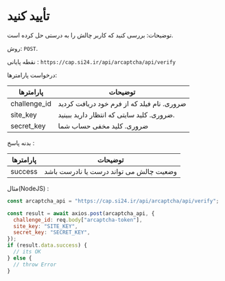# تأیید کنید

توضیحات: بررسی کنید که کاربر چالش را به درستی حل کرده است.

روش: `POST`.

نقطه پایانی : `https://cap.si24.ir/api/arcaptcha/api/verify`

درخواست پارامترها:

| پارامترها    | توضیحات                                    |
| ------------ | ------------------------------------------ |
| challenge_id | ضروری. نام فیلد که از فرم خود دریافت کردید |
| site_key     | ضروری. کلید سایتی که انتظار دارید ببینید.  |
| secret_key   | ضروری. کلید مخفی حساب شما                  |

بدنه پاسخ :

| پارامترها | توضیحات                                 |
| --------- | --------------------------------------- |
| success   | وضعیت چالش می تواند درست یا نادرست باشد |

مثال(NodeJS) :

```js
const arcaptcha_api = "https://cap.si24.ir/api/arcaptcha/api/verify";

const result = await axios.post(arcaptcha_api, {
  challenge_id: req.body["arcaptcha-token"],
  site_key: "SITE_KEY",
  secret_key: "SECRET_KEY",
});
if (result.data.success) {
  // its OK
} else {
  // throw Error
}
```
